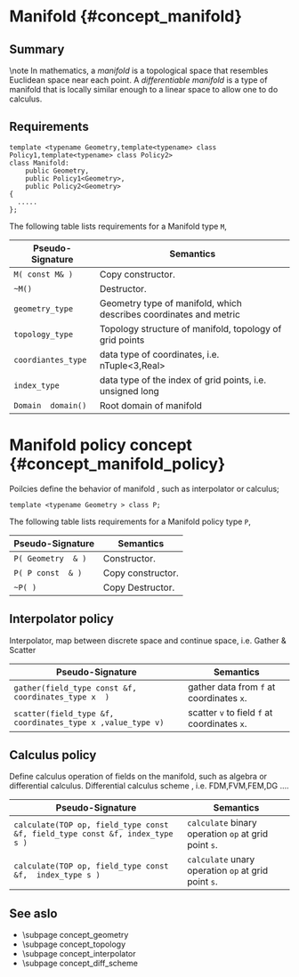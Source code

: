 Manifold  {#concept_manifold}
===========================
## Summary
  \note In mathematics, a _manifold_ is a topological space that resembles Euclidean space near each point. A _differentiable manifold_ is a type of manifold that is locally similar enough to a linear space to allow one to do calculus. 
   
## Requirements

 ~~~~~~~~~~~~~{.cpp}
 template <typename Geometry,template<typename> class Policy1,template<typename> class Policy2> 
 class Manifold:
	 public Geometry, 
	 public Policy1<Geometry>,
	 public Policy2<Geometry>
 {
   .....
 };
 ~~~~~~~~~~~~~
The following table lists requirements for a Manifold type `M`,  

 Pseudo-Signature  		| Semantics  
 -------------------|-------------  
 `M( const M& )` 		| Copy constructor.  
 `~M()` 				| Destructor. 
 `geometry_type`		| Geometry type of manifold, which describes coordinates and metric
 `topology_type`		| Topology structure of manifold,   topology of grid points
 `coordiantes_type` 	| data type of coordinates, i.e. nTuple<3,Real>
 `index_type`			| data type of the index of grid points, i.e. unsigned long
 `Domain  domain()`	| Root domain of manifold


Manifold policy concept {#concept_manifold_policy}
================================================
  Poilcies define the behavior of manifold , such as  interpolator or calculus;
 ~~~~~~~~~~~~~{.cpp}
 template <typename Geometry > class P;
 ~~~~~~~~~~~~~
 
 The following table lists requirements for a Manifold policy type `P`,  

 Pseudo-Signature  		| Semantics  
 -----------------------|-------------  
 `P( Geometry  & )` 	| Constructor.  
 `P( P const  & )`	| Copy constructor.  
 `~P( )` 				| Copy Destructor.  
 
## Interpolator policy
  Interpolator, map between discrete space and continue space, i.e. Gather & Scatter
  
   Pseudo-Signature  		| Semantics  
 ---------------------------|-------------  
 `gather(field_type const &f, coordinates_type x  )` 	| gather data from `f` at coordinates `x`.  
 `scatter(field_type &f, coordinates_type x ,value_type v)` 	| scatter `v` to field  `f` at coordinates `x`.  
  
## Calculus  policy
 Define calculus operation of  fields on the manifold, such  as algebra or differential calculus.
 Differential calculus scheme , i.e. FDM,FVM,FEM,DG ....


 Pseudo-Signature  		| Semantics  
 -----------------------|-------------  
 `calculate(TOP op, field_type const &f, field_type const &f, index_type s ) `	| `calculate`  binary operation `op` at grid point `s`.  
 `calculate(TOP op, field_type const &f,  index_type s )` 	| `calculate`  unary operation  `op`  at grid point `s`.   


## See aslo
- \subpage concept_geometry 
- \subpage concept_topology
- \subpage concept_interpolator
- \subpage concept_diff_scheme





